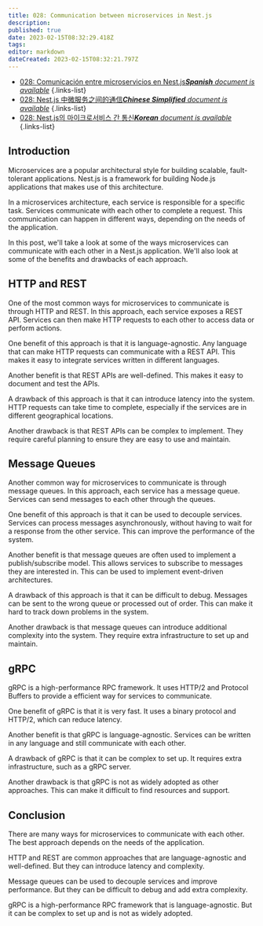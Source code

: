 ```yaml
---
title: 028: Communication between microservices in Nest.js
description: 
published: true
date: 2023-02-15T08:32:29.418Z
tags: 
editor: markdown
dateCreated: 2023-02-15T08:32:21.797Z
---
```


- [028: Comunicación entre microservicios en Nest.js***Spanish** document is available*](/es/Knowledge-base/Nest-js/Learning/028-communication-between-microservices-in-nest-js)
{.links-list}
- [028: Nest.js 中微服务之间的通信***Chinese Simplified** document is available*](/zh/Knowledge-base/Nest-js/Learning/028-communication-between-microservices-in-nest-js)
{.links-list}
- [028: Nest.js의 마이크로서비스 간 통신***Korean** document is available*](/ko/Knowledge-base/Nest-js/Learning/028-communication-between-microservices-in-nest-js)
{.links-list}


## Introduction

Microservices are a popular architectural style for building scalable, fault-tolerant applications. Nest.js is a framework for building Node.js applications that makes use of this architecture.

In a microservices architecture, each service is responsible for a specific task. Services communicate with each other to complete a request. This communication can happen in different ways, depending on the needs of the application.

In this post, we'll take a look at some of the ways microservices can communicate with each other in a Nest.js application. We'll also look at some of the benefits and drawbacks of each approach.

## HTTP and REST

One of the most common ways for microservices to communicate is through HTTP and REST. In this approach, each service exposes a REST API. Services can then make HTTP requests to each other to access data or perform actions.

One benefit of this approach is that it is language-agnostic. Any language that can make HTTP requests can communicate with a REST API. This makes it easy to integrate services written in different languages.

Another benefit is that REST APIs are well-defined. This makes it easy to document and test the APIs.

A drawback of this approach is that it can introduce latency into the system. HTTP requests can take time to complete, especially if the services are in different geographical locations.

Another drawback is that REST APIs can be complex to implement. They require careful planning to ensure they are easy to use and maintain.

## Message Queues

Another common way for microservices to communicate is through message queues. In this approach, each service has a message queue. Services can send messages to each other through the queues.

One benefit of this approach is that it can be used to decouple services. Services can process messages asynchronously, without having to wait for a response from the other service. This can improve the performance of the system.

Another benefit is that message queues are often used to implement a publish/subscribe model. This allows services to subscribe to messages they are interested in. This can be used to implement event-driven architectures.

A drawback of this approach is that it can be difficult to debug. Messages can be sent to the wrong queue or processed out of order. This can make it hard to track down problems in the system.

Another drawback is that message queues can introduce additional complexity into the system. They require extra infrastructure to set up and maintain.

## gRPC

gRPC is a high-performance RPC framework. It uses HTTP/2 and Protocol Buffers to provide a efficient way for services to communicate.

One benefit of gRPC is that it is very fast. It uses a binary protocol and HTTP/2, which can reduce latency.

Another benefit is that gRPC is language-agnostic. Services can be written in any language and still communicate with each other.

A drawback of gRPC is that it can be complex to set up. It requires extra infrastructure, such as a gRPC server.

Another drawback is that gRPC is not as widely adopted as other approaches. This can make it difficult to find resources and support.

## Conclusion

There are many ways for microservices to communicate with each other. The best approach depends on the needs of the application.

HTTP and REST are common approaches that are language-agnostic and well-defined. But they can introduce latency and complexity.

Message queues can be used to decouple services and improve performance. But they can be difficult to debug and add extra complexity.

gRPC is a high-performance RPC framework that is language-agnostic. But it can be complex to set up and is not as widely adopted.